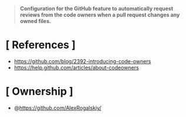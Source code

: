 > **Configuration for the GitHub feature to automatically request reviews from the code owners when a pull request changes any owned files.**

# [ References ]
* https://github.com/blog/2392-introducing-code-owners
* https://help.github.com/articles/about-codeowners

# [ Ownership ]
* @https://github.com/AlexRogalskiy/
